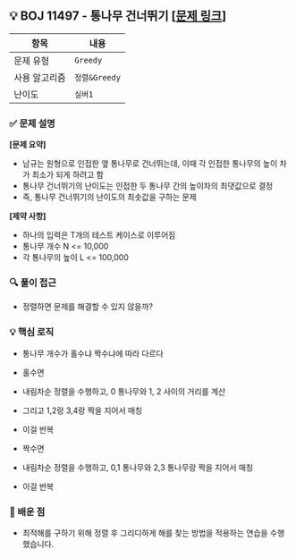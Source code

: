 ## 💡 BOJ 11497 - 통나무 건너뛰기 [[문제 링크](https://www.acmicpc.net/problem/11497)]

| 항목 | 내용 |
|------|------|
| 문제 유형 | `Greedy` |
| 사용 알고리즘 | `정렬&Greedy`|
| 난이도 | `실버1` |

### ✅ 문제 설명
**[문제 요약]**

- 남규는 원형으로 인접한 옆 통나무로 건너뛰는데, 이때 각 인접한 통나무의 높이 차가 최소가 되게 하려고 함
- 통나무 건너뛰기의 난이도는 인접한 두 통나무 간의 높이차의 최댓값으로 결정
- 즉, 통나무 건너뛰기의 난이도의 최솟값을 구하는 문제

**[제약 사항]**

- 하나의 입력은 T개의 테스트 케이스로 이루어짐
- 통나무 개수 N <= 10,000
- 각 통나무의 높이 L <= 100,000

### 🔍 풀이 접근
- 정렬하면 문제를 해결할 수 있지 않을까?

### 💡 핵심 로직
- 통나무 개수가 홀수냐 짝수냐에 따라 다르다

- 홀수면
- 내림차순 정렬을 수행하고, 0 통나무와 1, 2 사이의 거리를 계산
- 그리고 1,2랑 3,4랑 짝을 지어서 매칭
- 이걸 반복

- 짝수면
- 내림차순 정렬을 수행하고, 0,1 통나무와 2,3 통나무랑 짝을 지어서 매칭
- 이걸 반복

### 📌 배운 점
- 최적해를 구하기 위해 정렬 후 그리디하게 해를 찾는 방법을 적용하는 연습을 수행했습니다.

